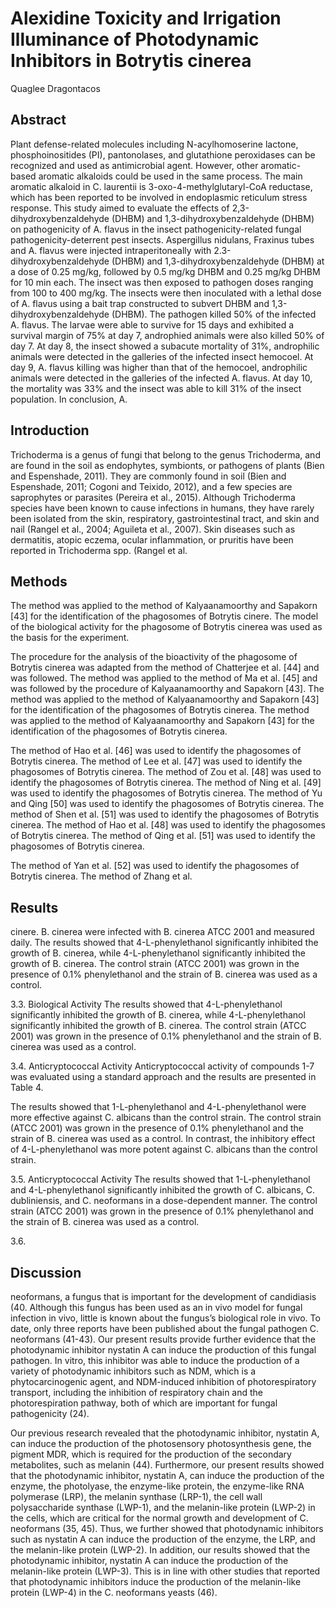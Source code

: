 # Alexidine Toxicity and Irrigation Illuminance of Photodynamic Inhibitors in Botrytis cinerea
Quaglee Dragontacos


## Abstract
Plant defense-related molecules including N-acylhomoserine lactone, phosphoinositides (PI), pantonolases, and glutathione peroxidases can be recognized and used as antimicrobial agent. However, other aromatic-based aromatic alkaloids could be used in the same process. The main aromatic alkaloid in C. laurentii is 3-oxo-4-methylglutaryl-CoA reductase, which has been reported to be involved in endoplasmic reticulum stress response. This study aimed to evaluate the effects of 2,3-dihydroxybenzaldehyde (DHBM) and 1,3-dihydroxybenzaldehyde (DHBM) on pathogenicity of A. flavus in the insect pathogenicity-related fungal pathogenicity-deterrent pest insects. Aspergillus nidulans, Fraxinus tubes and A. flavus were injected intraperitoneally with 2.3-dihydroxybenzaldehyde (DHBM) and 1,3-dihydroxybenzaldehyde (DHBM) at a dose of 0.25 mg/kg, followed by 0.5 mg/kg DHBM and 0.25 mg/kg DHBM for 10 min each. The insect was then exposed to pathogen doses ranging from 100 to 400 mg/kg. The insects were then inoculated with a lethal dose of A. flavus using a bait trap constructed to subvert DHBM and 1,3-dihydroxybenzaldehyde (DHBM). The pathogen killed 50% of the infected A. flavus. The larvae were able to survive for 15 days and exhibited a survival margin of 75% at day 7, androphied animals were also killed 50% of day 7. At day 8, the insect showed a subacute mortality of 31%, androphilic animals were detected in the galleries of the infected insect hemocoel. At day 9, A. flavus killing was higher than that of the hemocoel, androphilic animals were detected in the galleries of the infected A. flavus. At day 10, the mortality was 33% and the insect was able to kill 31% of the insect population. In conclusion, A.


## Introduction
Trichoderma is a genus of fungi that belong to the genus Trichoderma, and are found in the soil as endophytes, symbionts, or pathogens of plants (Bien and Espenshade, 2011). They are commonly found in soil (Bien and Espenshade, 2011; Cogoni and Teixido, 2012), and a few species are saprophytes or parasites (Pereira et al., 2015). Although Trichoderma species have been known to cause infections in humans, they have rarely been isolated from the skin, respiratory, gastrointestinal tract, and skin and nail (Rangel et al., 2004; Aguileta et al., 2007). Skin diseases such as dermatitis, atopic eczema, ocular inflammation, or pruritis have been reported in Trichoderma spp. (Rangel et al.


## Methods
The method was applied to the method of Kalyaanamoorthy and Sapakorn [43] for the identification of the phagosomes of Botrytis cinere. The model of the biological activity for the phagosome of Botrytis cinerea was used as the basis for the experiment.

The procedure for the analysis of the bioactivity of the phagosome of Botrytis cinerea was adapted from the method of Chatterjee et al. [44] and was followed. The method was applied to the method of Ma et al. [45] and was followed by the procedure of Kalyaanamoorthy and Sapakorn [43]. The method was applied to the method of Kalyaanamoorthy and Sapakorn [43] for the identification of the phagosomes of Botrytis cinerea. The method was applied to the method of Kalyaanamoorthy and Sapakorn [43] for the identification of the phagosomes of Botrytis cinerea.

The method of Hao et al. [46] was used to identify the phagosomes of Botrytis cinerea. The method of Lee et al. [47] was used to identify the phagosomes of Botrytis cinerea. The method of Zou et al. [48] was used to identify the phagosomes of Botrytis cinerea. The method of Ning et al. [49] was used to identify the phagosomes of Botrytis cinerea. The method of Yu and Qing [50] was used to identify the phagosomes of Botrytis cinerea. The method of Shen et al. [51] was used to identify the phagosomes of Botrytis cinerea. The method of Hao et al. [48] was used to identify the phagosomes of Botrytis cinerea. The method of Qing et al. [51] was used to identify the phagosomes of Botrytis cinerea.

The method of Yan et al. [52] was used to identify the phagosomes of Botrytis cinerea. The method of Zhang et al.


## Results
cinere. B. cinerea were infected with B. cinerea ATCC 2001 and measured daily. The results showed that 4-L-phenylethanol significantly inhibited the growth of B. cinerea, while 4-L-phenylethanol significantly inhibited the growth of B. cinerea. The control strain (ATCC 2001) was grown in the presence of 0.1% phenylethanol and the strain of B. cinerea was used as a control.

3.3. Biological Activity
The results showed that 4-L-phenylethanol significantly inhibited the growth of B. cinerea, while 4-L-phenylethanol significantly inhibited the growth of B. cinerea. The control strain (ATCC 2001) was grown in the presence of 0.1% phenylethanol and the strain of B. cinerea was used as a control.

3.4. Anticryptococcal Activity
Anticryptococcal activity of compounds 1-7 was evaluated using a standard approach and the results are presented in Table 4.

The results showed that 1-L-phenylethanol and 4-L-phenylethanol were more effective against C. albicans than the control strain. The control strain (ATCC 2001) was grown in the presence of 0.1% phenylethanol and the strain of B. cinerea was used as a control. In contrast, the inhibitory effect of 4-L-phenylethanol was more potent against C. albicans than the control strain.

3.5. Anticryptococcal Activity
The results showed that 1-L-phenylethanol and 4-L-phenylethanol significantly inhibited the growth of C. albicans, C. dubliniensis, and C. neoformans in a dose-dependent manner. The control strain (ATCC 2001) was grown in the presence of 0.1% phenylethanol and the strain of B. cinerea was used as a control.

3.6.


## Discussion
neoformans, a fungus that is important for the development of candidiasis (40. Although this fungus has been used as an in vivo model for fungal infection in vivo, little is known about the fungus’s biological role in vivo. To date, only three reports have been published about the fungal pathogen C. neoformans (41-43). Our present results provide further evidence that the photodynamic inhibitor nystatin A can induce the production of this fungal pathogen. In vitro, this inhibitor was able to induce the production of a variety of photodynamic inhibitors such as NDM, which is a phytocarcinogenic agent, and NDM-induced inhibition of photorespiratory transport, including the inhibition of respiratory chain and the photorespiration pathway, both of which are important for fungal pathogenicity (24).

Our previous research revealed that the photodynamic inhibitor, nystatin A, can induce the production of the photosensory photosynthesis gene, the pigment MDR, which is required for the production of the secondary metabolites, such as melanin (44). Furthermore, our present results showed that the photodynamic inhibitor, nystatin A, can induce the production of the enzyme, the photolyase, the enzyme-like protein, the enzyme-like RNA polymerase (LRP), the melanin synthase (LRP-1), the cell wall polysaccharide synthase (LWP-1), and the melanin-like protein (LWP-2) in the cells, which are critical for the normal growth and development of C. neoformans (35, 45). Thus, we further showed that photodynamic inhibitors such as nystatin A can induce the production of the enzyme, the LRP, and the melanin-like protein (LWP-2). In addition, our results showed that the photodynamic inhibitor, nystatin A can induce the production of the melanin-like protein (LWP-3). This is in line with other studies that reported that photodynamic inhibitors induce the production of the melanin-like protein (LWP-4) in the C. neoformans yeasts (46).
